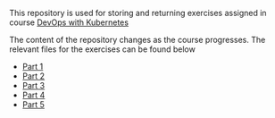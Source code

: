 This repository is used for storing and returning exercises assigned in course [DevOps with Kubernetes](https://devopswithkubernetes.com/)

The content of the repository changes as the course progresses. The relevant files for the exercises can be found below

 - [Part 1](https://github.com/ConstantKrieg/DevOpsWithKubernetes-solutions/blob/master/exercises/part1-exercises.md)
 - [Part 2](https://github.com/ConstantKrieg/DevOpsWithKubernetes-solutions/blob/master/exercises/part2-exercises.md)
 - [Part 3](https://github.com/ConstantKrieg/DevOpsWithKubernetes-solutions/blob/master/exercises/part3-exercises.md)
 - [Part 4](https://github.com/ConstantKrieg/DevOpsWithKubernetes-solutions/blob/master/exercises/part4-exercises.md)
- [Part 5](https://github.com/ConstantKrieg/DevOpsWithKubernetes-solutions/blob/master/exercises/part5-exercises.md)
